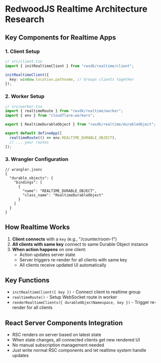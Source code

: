 # RedwoodJS Realtime Architecture Research

## Key Components for Realtime Apps

### 1. Client Setup
```ts
// src/client.tsx
import { initRealtimeClient } from "rwsdk/realtime/client";

initRealtimeClient({
  key: window.location.pathname, // Groups clients together
});
```

### 2. Worker Setup
```ts
// src/worker.tsx
import { realtimeRoute } from "rwsdk/realtime/worker";
import { env } from "cloudflare:workers";

export { RealtimeDurableObject } from "rwsdk/realtime/durableObject";

export default defineApp([
  realtimeRoute(() => env.REALTIME_DURABLE_OBJECT),
  // ... your routes
]);
```

### 3. Wrangler Configuration
```jsonc
// wrangler.jsonc
{
  "durable_objects": {
    "bindings": [
      {
        "name": "REALTIME_DURABLE_OBJECT",
        "class_name": "RealtimeDurableObject"
      }
    ]
  }
}
```

## How Realtime Works

1. **Client connects** with a `key` (e.g., "/counter/room-1")
2. **All clients with same key** connect to same Durable Object instance
3. **When action happens** on one client:
   - Action updates server state
   - Server triggers re-render for all clients with same key
   - All clients receive updated UI automatically

## Key Functions

- `initRealtimeClient({ key })` - Connect client to realtime group
- `realtimeRoute()` - Setup WebSocket route in worker
- `renderRealtimeClients({ durableObjectNamespace, key })` - Trigger re-render for all clients

## React Server Components Integration

- RSC renders on server based on latest state
- When state changes, all connected clients get new rendered UI
- No manual subscription management needed
- Just write normal RSC components and let realtime system handle updates
